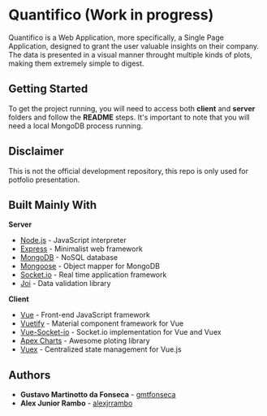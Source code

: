 # Quantifico (Work in progress)

Quantifico is a Web Application, more specifically, a Single Page Application, designed to grant the user valuable insights on their company. The data is presented in a visual manner throught multiple kinds of plots, making them extremely simple to digest.

## Getting Started

To get the project running, you will need to access both **client** and **server** folders and follow the **README** steps. It's important to note that you will need a local MongoDB process running.

## Disclaimer

This is not the official development repository, this repo is only used for potfolio presentation. 

## Built Mainly With

**Server**
* [Node.js](https://nodejs.org/en/) - JavaScript interpreter
* [Express](https://github.com/expressjs/express) - Minimalist web framework
* [MongoDB](https://www.mongodb.com/) - NoSQL database
* [Mongoose](https://github.com/Automattic/mongoose) - Object mapper for MongoDB
* [Socket.io](https://github.com/socketio/socket.io) - Real time application framework
* [Joi](https://github.com/hapijs/joi) - Data validation library


**Client**
* [Vue](https://github.com/vuejs/vue) - Front-end JavaScript framework
* [Vuetify](https://github.com/vuetifyjs/vuetify) -  Material component framework for Vue
* [Vue-Socket-io](https://github.com/MetinSeylan/Vue-Socket.io) - Socket.io implementation for Vue and Vuex 
* [Apex Charts](https://github.com/apexcharts/apexcharts.js) - Awesome ploting library
* [Vuex](https://github.com/vuejs/vuex) - Centralized state management for Vue.js

## Authors

* **Gustavo Martinotto da Fonseca** - [gmtfonseca](https://github.com/gmtfonseca)
* **Alex Junior Rambo** - [alexjrrambo](https://github.com/alexjrrambo)
